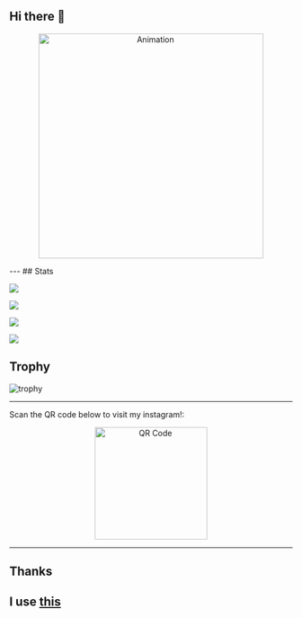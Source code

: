 ## Hi there 👋

<p align="center">
  <img width="400" img src="https://github.com/user-attachments/assets/8d9332b3-e3c9-48a5-b9f1-cf349d146c9e" alt="Animation" />
</p>
---
## Stats

![](http://github-profile-summary-cards.vercel.app/api/cards/profile-details?username=taka-bnbn&theme=transparent)

![](http://github-profile-summary-cards.vercel.app/api/cards/productive-time?username=taka-bnbn&theme=transparent&utcOffset=8)

![](http://github-profile-summary-cards.vercel.app/api/cards/most-commit-language?username=taka-bnbn&theme=transparent)

![](http://github-profile-summary-cards.vercel.app/api/cards/stats?username=taka-bnbn&theme=transparent)

## Trophy
![trophy](https://github-profile-trophy.vercel.app/?username=Keichan15&theme=gruvbox)

---
Scan the QR code below to visit my instagram!:  

<p align="center">
  <img width="200" src="https://github.com/user-attachments/assets/a2113074-2673-40e0-b9a9-361f86289628" alt="QR Code" />
</p>

---

<!--
**taka-bnbn/taka-bnbn** is a ✨ _special_ ✨ repository because its `README.md` (this file) appears on your GitHub profile.
-->

## Thanks
I use [this](https://github.com/vn7n24fzkq/github-profile-summary-cards?tab=readme-ov-file)
---
